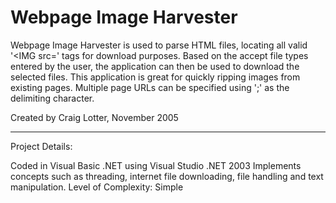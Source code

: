 Webpage Image Harvester
=======================

Webpage Image Harvester is used to parse HTML files, locating all valid '<IMG src=' tags for download purposes. Based on the accept file types entered by the user, the application can then be used to download the selected files. This application is great for quickly ripping images from existing pages. Multiple page URLs can be specified using ';' as the delimiting character.

Created by Craig Lotter, November 2005

*********************************

Project Details:

Coded in Visual Basic .NET using Visual Studio .NET 2003
Implements concepts such as threading, internet file downloading, file handling and text manipulation.
Level of Complexity: Simple
